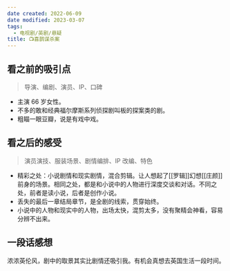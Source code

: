 ```yaml
---
date created: 2022-06-09
date modified: 2023-03-07
tags:
  - 电视剧/英剧/悬疑
title: 📺喜鹊谋杀案
---
```


## 看之前的吸引点

> 导演、编剧、演员、IP、口碑

- 主演 66 岁女性。
- 不多的敢和经典福尔摩斯系列侦探剧叫板的探案类的剧。
- 粗瞄一眼豆瓣，说是有戏中戏。

## 看之后的感受

> 演员演技、服装场景、剧情编排、IP 改编、特色

- 精彩之处：小说剧情和现实剧情，混合剪辑。让人想起了[[罗辑]]幻想[[庄颜]]前身的场景。相同之处，都是和小说中的人物进行深度交谈和对话。不同之处，前者是读小说，后者是创作小说。
- 丢失的最后一章结局章节，是全剧的线索，贯穿始终。
- 小说中的人物和现实中的人物，出场太快，混剪太多，没有聚精会神看，容易分辨不出来。

## 一段话感想

浓浓英伦风，剧中的取景其实比剧情还吸引我。有机会真想去英国生活一段时间。
